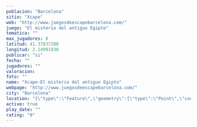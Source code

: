 ```yaml
---
poblacion: "Barcelona"
sitio: "Xcape"
web: "http://www.juegosdeescapebarcelona.com/"
juego: "El misterio del antiguo Egipto"
tematica: ""
max_jugadores: 8
latitud: 41.37837200
longitud: 2.14991930
publicar: "si"
fecha: ""
jugadores: ""
valoracion: 
foto: ""
name: "Xcape-El misterio del antiguo Egipto"
webpage: "http://www.juegosdeescapebarcelona.com/"
city: "Barcelona"
location: "{\"type\":\"Feature\",\"geometry\":{\"type\":\"Point\",\"coordinates\":[2.1499193,41.378372]}}"
active: true
play_date: ""
rating: "0"
---
```

